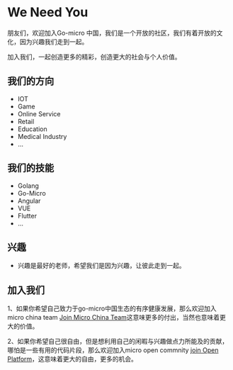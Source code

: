 # We Need You

朋友们，欢迎加入Go-micro 中国，我们是一个开放的社区，我们有着开放的文化，因为兴趣我们走到一起。

加入我们，一起创造更多的精彩，创造更大的社会与个人价值。

## 我们的方向

+ IOT
+ Game
+ Online Service
+ Retail
+ Education
+ Medical Industry
+ ...

## 我们的技能

+ Golang
+ Go-Micro
+ Angular
+ VUE
+ Flutter
+ ...

## 兴趣

+ 兴趣是最好的老师，希望我们是因为兴趣，让彼此走到一起。

## 加入我们

1、如果你希望自己致力于go-micro中国生态的有序健康发展，那么欢迎加入micro china team [Join Micro China Team](https://github.com/micro-in-cn/Notice#%E5%8A%A0%E5%85%A5micro-china-team)这意味更多的付出，当然也意味着更大的价值。


2、如果你希望自己很自由，但是想利用自己的闲暇与兴趣做点力所能及的贡献，哪怕是一些有用的代码片段，那么欢迎加入micro open commnity [join Open Platform](https://github.com/micro-in-cn/Notice#%E5%8A%A0%E5%85%A5micro-open-community)，这意味着更大的自由，更多的机会。

